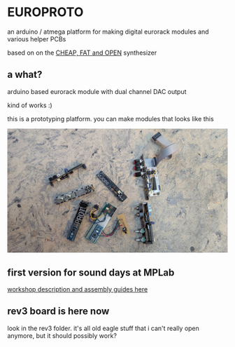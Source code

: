 # EUROPROTO
an arduino / atmega platform for making digital eurorack modules and
various helper PCBs

based on on the [CHEAP, FAT and OPEN](https://vsionhairies.info/) synthesizer

## a what?
arduino based eurorack module with dual channel DAC output

kind of works :)

this is a prototyping platform. you can make modules that looks like this

![misc europroto.jpeg](misc%20europroto.jpeg)

## first version for sound days at MPLab
[workshop description and assembly guides here](/SoundDays_MPlab/README.md)

## rev3 board is here now
look in the rev3 folder. it's all old eagle stuff that i can't really open anymore, but it should possibly work?